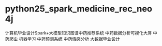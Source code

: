 # python25_spark_medicine_rec_neo4j
计算机毕业设计Spark+大模型知识图谱中药推荐系统 中药数据分析可视化大屏 中药爬虫 机器学习 中药预测系统 中药情感分析 大数据毕业设计

